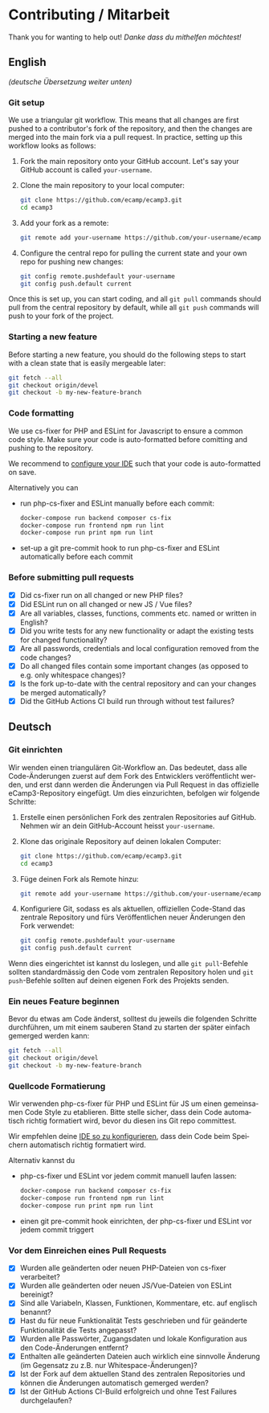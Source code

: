 <h1><span lang="en">Contributing</span> / <span lang="de">Mitarbeit</span></h1>

Thank you for wanting to help out! *Danke dass du mithelfen möchtest!*

## English
*(deutsche Übersetzung weiter unten)*

### Git setup
We use a triangular git workflow. This means that all changes are first pushed to a contributor's fork of the repository, and then the changes are merged into the main fork via a pull request. In practice, setting up this workflow looks as follows:

1. Fork the main repository onto your GitHub account. Let's say your GitHub account is called `your-username`.

2. Clone the main repository to your local computer:

    ```bash
    git clone https://github.com/ecamp/ecamp3.git
    cd ecamp3
    ```

3. Add your fork as a remote:

    ```bash
    git remote add your-username https://github.com/your-username/ecamp3.git
    ```

4. Configure the central repo for pulling the current state and your own repo for pushing new changes:

    ```bash
    git config remote.pushdefault your-username
    git config push.default current
    ```

Once this is set up, you can start coding, and all `git pull` commands should pull from the central repository by default, while all `git push` commands will push to your fork of the project.

### Starting a new feature

Before starting a new feature, you should do the following steps to start with a clean state that is easily mergeable later:
```bash
git fetch --all
git checkout origin/devel
git checkout -b my-new-feature-branch
```

### Code formatting
We use cs-fixer for PHP and ESLint for Javascript to ensure a common code style. Make sure your code is auto-formatted before comitting and pushing to the repository.

We recommend to [configure your IDE](https://github.com/ecamp/ecamp3/wiki/Getting-started-on-Windows#code-auto-formatting) such that your code is auto-formatted on save.

Alternatively you can
* run php-cs-fixer and ESLint manually before each commit:
    ```bash
    docker-compose run backend composer cs-fix
    docker-compose run frontend npm run lint
    docker-compose run print npm run lint
    ```
* set-up a git pre-commit hook to run php-cs-fixer and ESLint automatically before each commit

### Before submitting pull requests

* [x] Did cs-fixer run on all changed or new PHP files?
* [x] Did ESLint run on all changed or new JS / Vue files?
* [x] Are all variables, classes, functions, comments etc. named or written in English?
* [x] Did you write tests for any new functionality or adapt the existing tests for changed functionality?
* [x] Are all passwords, credentials and local configuration removed from the code changes?
* [x] Do all changed files contain some important changes (as opposed to e.g. only whitespace changes)?
* [x] Is the fork up-to-date with the central repository and can your changes be merged automatically?
* [x] Did the GitHub Actions CI build run through without test failures?

<section lang="de">
    
## Deutsch

### Git einrichten
Wir wenden einen triangulären Git-Workflow an. Das bedeutet, dass alle Code-Änderungen zuerst auf dem Fork des Entwicklers veröffentlicht werden, und erst dann werden die Änderungen via Pull Request in das offizielle eCamp3-Repository eingefügt. Um dies einzurichten, befolgen wir folgende Schritte:

1. Erstelle einen persönlichen Fork des zentralen Repositories auf GitHub. Nehmen wir an dein GitHub-Account heisst `your-username`.

2. Klone das originale Repository auf deinen lokalen Computer:

    ```bash
    git clone https://github.com/ecamp/ecamp3.git
    cd ecamp3
    ```

3. Füge deinen Fork als Remote hinzu:

    ```bash
    git remote add your-username https://github.com/your-username/ecamp3.git
    ```

4. Konfiguriere Git, sodass es als aktuellen, offiziellen Code-Stand das zentrale Repository und fürs Veröffentlichen neuer Änderungen den Fork verwendet:

    ```bash
    git config remote.pushdefault your-username
    git config push.default current
    ```

Wenn dies eingerichtet ist kannst du loslegen, und alle `git pull`-Befehle sollten standardmässig den Code vom zentralen Repository holen und `git push`-Befehle sollten auf deinen eigenen Fork des Projekts senden.

### Ein neues Feature beginnen

Bevor du etwas am Code änderst, solltest du jeweils die folgenden Schritte durchführen, um mit einem sauberen Stand zu starten der später einfach gemerged werden kann:
```bash
git fetch --all
git checkout origin/devel
git checkout -b my-new-feature-branch
```

### Quellcode Formatierung
Wir verwenden php-cs-fixer für PHP und ESLint für JS um einen gemeinsamen Code Style zu etablieren. Bitte stelle sicher, dass dein Code automatisch richtig formatiert wird, bevor du diesen ins Git repo committest.

Wir empfehlen deine [IDE so zu konfigurieren](https://github.com/ecamp/ecamp3/wiki/Getting-started-on-Windows#code-auto-formatting), dass dein Code beim Speichern automatisch richtig formatiert wird.

Alternativ kannst du 
* php-cs-fixer und ESLint vor jedem commit manuell laufen lassen:
    ```bash
    docker-compose run backend composer cs-fix
    docker-compose run frontend npm run lint
    docker-compose run print npm run lint
    ```
* einen git pre-commit hook einrichten, der php-cs-fixer und ESLint vor jedem commit triggert


### Vor dem Einreichen eines Pull Requests

* [x] Wurden alle geänderten oder neuen PHP-Dateien von cs-fixer verarbeitet?
* [x] Wurden alle geänderten oder neuen JS/Vue-Dateien von ESLint bereinigt?
* [x] Sind alle Variabeln, Klassen, Funktionen, Kommentare, etc. auf englisch benannt?
* [x] Hast du für neue Funktionalität Tests geschrieben und für geänderte Funktionalität die Tests angepasst?
* [x] Wurden alle Passwörter, Zugangsdaten und lokale Konfiguration aus den Code-Änderungen entfernt?
* [x] Enthalten alle geänderten Dateien auch wirklich eine sinnvolle Änderung (im Gegensatz zu z.B. nur Whitespace-Änderungen)?
* [x] Ist der Fork auf dem aktuellen Stand des zentralen Repositories und können die Änderungen automatisch gemerged werden?
* [x] Ist der GitHub Actions CI-Build erfolgreich und ohne Test Failures durchgelaufen?

</section>
